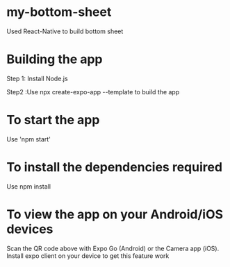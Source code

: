 # my-bottom-sheet
Used React-Native to build bottom sheet
# Building the app
Step 1: Install Node.js  

Step2 :Use npx create-expo-app --template to build the app   

# To start the app
Use 'npm start'
# To install the dependencies required
Use npm install
# To view the app on your Android/iOS devices
Scan the QR code above with Expo Go (Android) or the Camera app (iOS). Install expo client on your device to get this feature work

